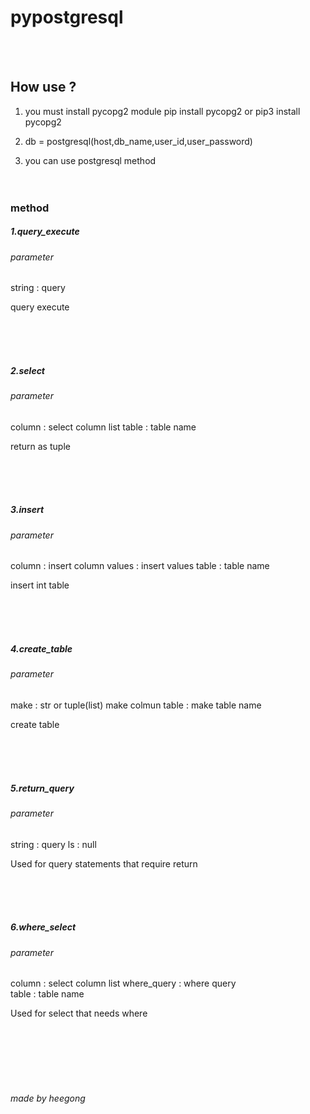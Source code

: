 # pypostgresql

<br/><br/>

## How use ?
1. you must install pycopg2 module
pip install pycopg2 or pip3 install pycopg2

2. db = postgresql(host,db_name,user_id,user_password)

3. you can use postgresql method 
<br/><br/><br/>

### method

##### 1.query_execute
###### parameter  
string : query


query execute

<br/><br/><br/>

##### 2.select
###### parameter
column : select column      list
table : table name

return as tuple

<br/><br/><br/>

##### 3.insert
###### parameter
column : insert column
values : insert values
table : table name

insert int table

<br/><br/><br/>

##### 4.create_table
###### parameter
make : str or tuple(list) make colmun
table : make table name

create table

<br/><br/><br/>

##### 5.return_query
###### parameter
string : query
ls : null

Used for query statements that require return

<br/><br/><br/>

##### 6.where_select
###### parameter
column : select column     list
where_query : where query    
table : table name

Used for select that needs where

<br/><br/><br/><br/><br/>


###### made by heegong

